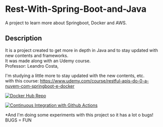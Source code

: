 # Rest-With-Spring-Boot-and-Java

A project to learn more about Springboot, Docker and AWS. 

## Description
It is a project created to get more in depth in Java and to stay updated with new contents and frameworks.
<br>It was made along with an Udemy course.
<br>Professor: Leandro Costa,

I'm studying a little more to stay updated with the new contents, etc. 
<br>with this course: https://www.udemy.com/course/restful-apis-do-0-a-nuvem-com-springboot-e-docker

[![Docker Hub Repo](https://img.shields.io/docker/pulls/pedroqueiroz1/rest-with-spring-boot.svg)](https://hub.docker.com/repository/docker/pedroqueiroz1/rest-with-spring-boot)

[![Continuous Integration with Github Actions](https://github.com/PedroQueiroz1/rest-with-spring-boot-and-java/actions/workflows/maven.yml/badge.svg)](https://github.com/PedroQueiroz1/rest-with-spring-boot-and-java/actions/workflows/maven.yml)

*And I'm doing some experiments with this project so it has a lot o bugs! BUGS = FUN
